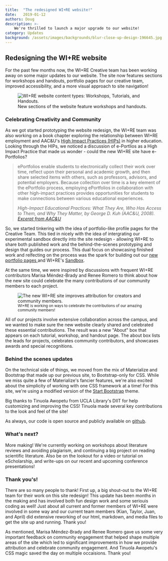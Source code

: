 ```yaml
---
title:  "The redesigned WI+RE website!"
date:   2019-01-12
authors: Doug
description: >-
    We're thrilled to launch a major upgrade to our website!
category: Updates
background: /assets/images/backgrounds/blur-close-up-design-196645.jpg
---
```


## Redesigning the WI+RE website

For the past few months now, the WI+RE Creative team has been working away on some major updates to our website. The site now features sections for workshops and handouts, portfolio pages for our creative team, improved accessibility, and a more visual approach to site navigation!

<figure class="figure border border-primary shadow">
  <img src="{{ '/assets/images/wire-site-content-types.jpg' | relative_url }}" class="figure-img img-fluid rounded" alt="WI+RE website content types: Workshops, Tutorials, and Handouts.">
  <figcaption class="figure-caption text-right">New sections of the website feature workshops and handouts.</figcaption>
</figure>

<h3 class="mt-3">Celebrating Creativity and Community</h3>

As we got started prototyping the website redesign, the WI+RE team was also working on a book chapter exploring the relationship between WI+RE employment and AAC&U's <a href="https://www.aacu.org/resources/high-impact-practices" target="_blank">High Impact Practices (HIPs)</a> in higher education. Looking through the HIPs, we noticed a discussion of e-Portlios as a High Impact Practice that made us wonder - could the new WI+RE site have e-Portfolios?

<blockquote class="blockquote border border-primary shadow">
  <p class="mb-0 px-5">ePortfolios enable students to electronically collect their work over time, reflect upon their personal and academic growth, and then share selected items with others, such as professors, advisors, and potential employers. Because collection over time is a key element of the ePortfolio process, employing ePortfolios in collaboration with other high-impact practices provides opportunities for students to make connections between various educational experiences.</p>
  <footer class="blockquote-footer mt-0 text-right px-5"><cite title="Source Title">High-Impact Educational Practices: What They Are, Who Has Access to Them, and Why They Matter, by George D. Kuh (AAC&U, 2008). <a href="https://www.aacu.org/sites/default/files/files/LEAP/hip_tables.pdf" target="_blank">Excerpt from AAC&amp;U</a></cite></footer>
</blockquote>

So, we started tinkering with the idea of portfolio-like profile pages for the Creative Team. This tied in nicely with the idea of intergrating our experimental sandbox directly into the site redesign - allowing WI+RE to share both published work and the behind-the-scenes prototyping and design that guides our process. This dual focus on showcasing finished work and relfecting on the process was the spark for building out our <a href="{{ '/about/creative-team' | relative_url }}" target="_blank">new portfolio pages </a> and WI+RE's <a href="{{ '/sandbox' | relative_url }}" target="_blank">Sandbox</a>.

At the same time, we were inspired by discussions with frequent WI+RE contributors Marisa Méndez-Brady and Renee Romero to think about how the new site could celebrate the many contributions of our community members to each project. 

<div class="col-12 col-sm-12 col-md-6 col-xl-4 float-right">
<figure class="figure border border-primary shadow">
  <img src="{{ '/assets/images/wire-site-about-tutorial.jpg' | relative_url }}" class="figure-img img-fluid rounded" alt="The new WI+RE site improves attribution for creators and community members.">
  <figcaption class="figure-caption text-right"><small>WI+RE is working on ways to celebrate the contributions of our amazing community members!</small></figcaption>
</figure>
</div>

All of our projects involve extensive collaboration across the campus, and we wanted to make sure the new website clearly shared and celebrated these essential contributions. The result was a new "About" box that appears on each tutorial, workshop, and handout page. The about box lists the leads for projects, celebrates community contributors, and showcases awards and special recognitions.

<h3 class="mt-3">Behind the scenes updates</h3>

On the technical side of things, we moved from the mix of Materialize and Bootstrap that made up our previous site, to Bootstrap-only for CSS. While we miss quite a few of Materialize's fancier features, we're also excited about the simplicity of working with one CSS framework at a time! For this site, we're using a modified version of the <a href="https://github.com/BlackrockDigital/startbootstrap-clean-blog-jekyll" target="_blank">Start Bootstrap</a> theme.

Big thanks to Tinuola Awopetu from UCLA Library's DIIT for help customizing and improving the CSS! Tinuola made several key contributions to the look and feel of the site!

As always, our code is open source and publicly available on [github](https://github.com/uclalibrary/research-tips).

<h3 class="mt-3">What's next?</h3>
More making! We're currently working on workshops about literature reviews and avoiding plagiarism, and continuing a big project on reading scientific literature. Also be on the lookout for a video or tutorial on eScholarship, and write-ups on our recent and upcoming conference presentations!

<h3 class="mt-3">Thank you's!</h3>

There are so many people to thank! First up, a big shout-out to the WI+RE team for their work on this site redesign! This update has been months in the making and has involved both  fun design work and some seriouis coding as well! Just about all current and former members of WI+RE were involved in some way and our current team members (Kian, Taylor, Juan, and April) did extensive reworking of our html, markdown, and media files to get the site up and running. Thank you!

As mentioned, Marisa Méndez-Brady and Renee Romero gave us some very important feedback on community engagement that helped shape multiple areas of the site which led to significant improvements in how we provide attribution and celebrate community engagement. And Tinuola Awopetu's CSS magic saved the day on multiple occaisions. Thank you!

